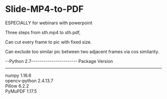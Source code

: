 # Slide-MP4-to-PDF

ESPECIALLY for webinars with powerpoint

Three steps from sth.mp4 to sth.pdf, 

Can cut every frame to pic with fixed size.

Can exclude too similar pic between two adjacent frames via cos similarity.

--Python 2.7-----------------------
Package       	Version            
------------- 	-------------------
numpy         	1.16.6             
opencv-python 	2.4.13.7           
Pillow        	6.2.2                       
PyMuPDF       	1.17.5                 
